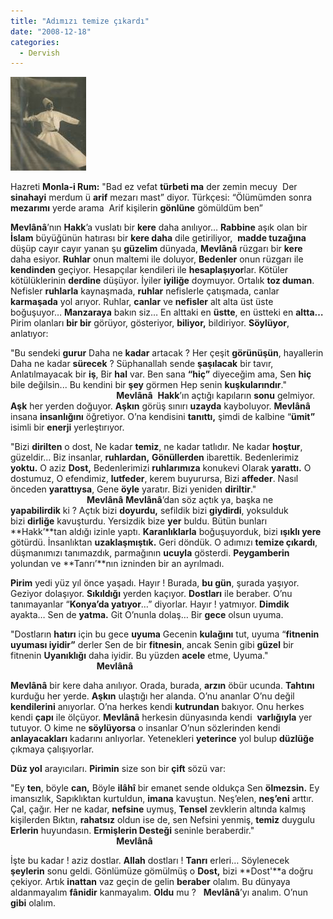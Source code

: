 ```yaml
---
title: "Adımızı temize çıkardı"
date: "2008-12-18"
categories: 
  - Dervish
---
```


[![bican.jpg](../uploads/2008/12/bican.jpg)](../uploads/2008/12/bican.jpg "bican.jpg")              

Hazreti **Monla-i Rum:** "Bad ez vefat **türbeti ma** der zemin mecuy  Der **sinahayi** merdum ü **arif** mezarı mast” diyor. Türkçesi: “Ölümümden sonra **mezarımı** yerde arama  Arif kişilerin **gönlüne** gömüldüm ben”

**Mevlânâ**’nın **Hakk**’a vuslatı bir **kere** daha anılıyor… **Rabbine** aşık olan bir **İslam** büyüğünün hatırası bir **kere daha** dile getiriliyor,  **madde tuzağına** düşüp cayır cayır yanan şu **güzelim** dünyada, **Mevlânâ** rüzgarı bir **kere** daha esiyor. **Ruhlar** onun maltemi ile doluyor, **Bedenler** onun rüzgarı ile **kendinden** geçiyor. Hesapçılar kendileri ile **hesaplaşıyor**lar. Kötüler kötülüklerinin **derdine** düşüyor. İyiler **iyiliğe** doymuyor. Ortalık **toz duman**. Nefisler **ruhlarla** kaynaşmada, **ruhlar** nefislerle çatışmada, canlar **karmaşada** yol arıyor. Ruhlar, **canlar** ve **nefisler** alt alta üst üste boğuşuyor… **Manzaraya** bakın siz… En alttaki en **üstte**, en üstteki en **altta…** Pirim olanları **bir bir** görüyor, gösteriyor, **biliyor,** bildiriyor. **Söylüyor**, anlatıyor:

"Bu sendeki **gurur** Daha ne **kadar** artacak ? Her çeşit **görünüşün**, hayallerin Daha ne kadar **sürecek** ? Süphanallah sende **şaşılacak** bir tavır, Anlatılmayacak bir **iş**, Bir **hal** var. Ben sana **“hiç”** diyeceğim ama, Sen **hiç** bile değilsin... Bu kendini bir **şey** görmen Hep senin **kuşkularındır**."                                            **Mevlânâ**  **Hakk**’ın açtığı kapıların **sonu** gelmiyor. **Aşk** her yerden doğuyor. **Aşkın** görüş sınırı **uzayda** kayboluyor. **Mevlânâ** insana **insanlığını** öğretiyor. O’na kendisini **tanıttı,** şimdi de kalbine “**ümit”** isimli bir **enerji** yerleştırıyor.

"Bizi **dirilten** o dost, Ne kadar **temiz**, ne kadar tatlıdır. Ne kadar **hoştur**, güzeldir... Biz insanlar, **ruhlardan,** **Gönüllerden** ibarettik. Bedenlerimiz **yoktu.** O aziz **Dost,** Bedenlerimizi **ruhlarımıza** konukevi Olarak **yarattı.** O dostumuz, O efendimiz, **lutfeder**, kerem buyurursa, Bizi **affeder**. Nasıl önceden **yarattıysa**, Gene **öyle** yaratır. Bizi yeniden **diriltir**."                                **Mevlânâ** **Mevlânâ**’dan söz açtık ya, başka ne **yapabilirdik** ki ? Açtık bizi **doyurdu,** sefildik bizi **giydirdi**, yoksulduk bizi **dirliğe** kavuşturdu. Yersizdik bize **yer** buldu. Bütün bunları **Hakk’**tan aldığı izinle yaptı. **Karanlıklarla** boğuşuyorduk, bizi **ışıklı yere** götürdü. İnsanlıktan **uzaklaşmıştık.** Geri döndük. O adımızı **temize çıkardı**, düşmanımızı tanımazdık, parmağının **ucuyla** gösterdi. **Peygamberin** yolundan ve **Tanrı’**nın izninden bir an ayrılmadı.

**Pirim** yedi yüz yıl önce yaşadı. Hayır ! Burada, **bu gün**, şurada yaşıyor. Geziyor dolaşıyor. **Sıkıldığı** yerden kaçıyor. **Dostları** ile beraber. O’nu tanımayanlar “**Konya’da yatıyor**…” diyorlar. Hayır ! yatmıyor. **Dimdik** ayakta… Sen de **yatma.** Git O’nunla dolaş… Bir **gece** olsun uyuma.

"Dostların **hatırı** için bu gece **uyuma** Gecenin **kulağını** tut, uyuma “**fitnenin uyuması iyidir”** derler Sen de bir **fitnesin**, ancak Senin gibi **güzel** bir fitnenin **Uyanıklığı** daha iyidir. Bu yüzden **acele** etme, Uyuma."                                    **Mevlânâ**

**Mevlânâ** bir kere daha anılıyor. Orada, burada, **arzın** öbür ucunda. **Tahtını** kurduğu her yerde. **Aşkın** ulaştığı her alanda. O’nu ananlar O’nu değil **kendilerini** anıyorlar. O’na herkes kendi **kutrundan** bakıyor. Onu herkes kendi **çapı** ile ölçüyor. **Mevlânâ** herkesin dünyasında kendi  **varlığıyla** yer tutuyor. O kime ne **söylüyorsa** o insanlar O’nun sözlerinden kendi **anlayacakları** kadarını anlıyorlar. Yetenekleri **yeterince** yol bulup **düzlüğe** çıkmaya çalışıyorlar.

**Düz yol** arayıcıları. **Pirimin** size son bir **çift** sözü var:

"Ey **ten**, böyle **can,** Böyle **ilâhî** bir emanet sende oldukça Sen **ölmezsin.** Ey imansızlık, Sapıklıktan kurtuldun, **imana** kavuştun. Neş’elen, **neş’eni** arttır. Çal, çağır. Her ne kadar, **nefsine** uymuş, **Tensel** zevklerin altında kalmış kişilerden Bıktın, **rahatsız** oldun ise de, sen Nefsini yenmiş, **temiz** duygulu **Erlerin** huyundasın. **Ermişlerin Desteği** seninle beraberdir."                                            **Mevlânâ**

İşte bu kadar ! aziz dostlar. **Allah** dostları ! **Tanrı** erleri… Söylenecek **şeylerin** sonu geldi. Gönlümüze gömülmüş o **Dost,** bizi **Dost'**a doğru çekiyor. Artık **inattan** vaz geçin de gelin **beraber** olalım. Bu dünyaya aldanmayalım **fânidir** kanmayalım. **Oldu** mu ?   **Mevlânâ**’yı analım. O’nun **gibi** olalım.
